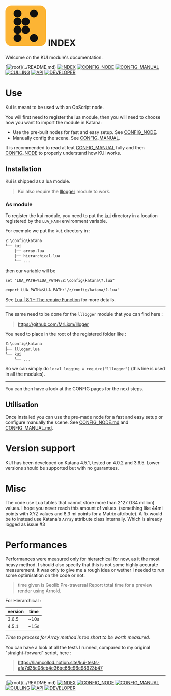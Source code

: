 
# ![kui logo](./img/logo.svg) INDEX

Welcome on the KUI module's documentation.

[![root](https://img.shields.io/badge/back_to_root-536362?)](../README.md)
[![INDEX](https://img.shields.io/badge/index-blue?labelColor=blue)](INDEX.md)
[![CONFIG_NODE](https://img.shields.io/badge/config--node-4f4f4f)](CONFIG_NODE.md)
[![CONFIG_MANUAL](https://img.shields.io/badge/config--manual-4f4f4f)](CONFIG_MANUAL.md)
[![CULLING](https://img.shields.io/badge/culling-4f4f4f)](CULLING.md)
[![API](https://img.shields.io/badge/api-4f4f4f)](API.md)
[![DEVELOPER](https://img.shields.io/badge/developer-4f4f4f)](DEVELOPER.md)

# Use

Kui is meant to be used with an OpScript node.

You will first need to register the lua module, then you will need
to choose how you want to import the module in Katana:

- Use the pre-built nodes for fast and easy setup. See [CONFIG_NODE](CONFIG_NODE.md).
- Manually config the scene. See [CONFIG_MANUAL](CONFIG_MANUAL.md).

It is recommended to read at leat [CONFIG_MANUAL](CONFIG_MANUAL.md) fully and
then [CONFIG_NODE](CONFIG_NODE.md) to properly understand how KUI works.

## Installation

Kui is shipped as a lua module.

> Kui also require the [lllogger](https://github.com/MrLixm/llloger) module to work.

### As module

To register the kui module, you need to put the [kui](../kui) directory in a 
location registered by the `LUA_PATH` environment variable.

For exemple we put the `kui` directory in :

```
Z:\config\katana
└── kui
    ├── array.lua
    ├── hierarchical.lua
    └── ...
```

then our variable will be

```batch
set "LUA_PATH=%LUA_PATH%;Z:\config\katana\?.lua"
```
```shell
export LUA_PATH=$LUA_PATH:'/z/config/katana/?.lua'
```

See [Lua | 8.1 – The require Function](https://www.lua.org/pil/8.1.html) for 
more details.

---

The same need to be done for the `lllogger` module that you can find here :

> https://github.com/MrLixm/llloger

You need to place in the root of the registered folder like :

```
Z:\config\katana
├── llloger.lua
└── kui
    └── ...
```

So we can simply do `local logging = require("lllogger")` (this  line is used in all the modules).

---

You can then have a look at the CONFIG pages for the next steps.

## Utilisation

Once installed you can use the pre-made node for a fast and easy setup
or configure manually the scene. See [CONFIG_NODE.md](CONFIG_NODE.md) and
[CONFIG_MANUAL.md](CONFIG_MANUAL.md).


# Version support

KUI has been developed on Katana 4.5.1, tested on 4.0.2 and 3.6.5. Lower versions
should be supported but with no guarantees.


# Misc

The code use Lua tables that cannot store more than 2^27 (134 million) values.
I hope you never reach this amount of values. (something like 44mi points
with XYZ values and 8,3 mi points for a Matrix attribute). A fix would be
to instead use Katana's `Array` attribute class internally. Which is already
logged as issue #3


# Performances

Performances were measured only for hierarchical for now, as it the most heavy
method. I should also specify that this is not some highly accurate measurement. 
It was only to give me a rough idea or wether I needed to run some optimisation
on the code or not.

> time given is  Geolib Pre-traversal Report total time for a preview render
> using Arnold.

For Hierarchical :
 
| version | time |
|---------|------|
| 3.6.5   | ~10s |
| 4.5.1   | ~15s |

_Time to process for Array method is too short to be worth measured._

You can have a look at all the tests I runned, compared to my original "straight-forward"
script, here :

> https://liamcollod.notion.site/kui-tests-afa7d35c08eb4c36be68e96c98923b47

---
[![root](https://img.shields.io/badge/back_to_root-536362?)](../README.md)
[![INDEX](https://img.shields.io/badge/index-blue?labelColor=blue)](INDEX.md)
[![CONFIG_NODE](https://img.shields.io/badge/config--node-4f4f4f)](CONFIG_NODE.md)
[![CONFIG_MANUAL](https://img.shields.io/badge/config--manual-4f4f4f)](CONFIG_MANUAL.md)
[![CULLING](https://img.shields.io/badge/culling-4f4f4f)](CULLING.md)
[![API](https://img.shields.io/badge/api-4f4f4f)](API.md)
[![DEVELOPER](https://img.shields.io/badge/developer-4f4f4f)](DEVELOPER.md)
